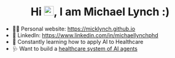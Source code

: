 <h1 align="center">Hi <img src="https://emojis.slackmojis.com/emojis/images/1536351075/4594/blob-wave.gif" width="25"/>, I am Michael Lynch :) </h1>

- 👨‍💻 Personal website: https://micklynch.github.io
- 📎 LinkedIn: https://www.linkedin.com/in/michaellynchphd
- 🌱 Constantly learning how to apply AI to Healthcare
- 🩺 Want to build a [healthcare system of AI agents](https://thacollective.github.io/)
<!--
**micklynch/micklynch** is a ✨ _special_ ✨ repository because its `README.md` (this file) appears on your GitHub profile.

Here are some ideas to get you started:

- 🔭 I’m currently working on ...
- 🌱 I’m currently learning ...
- 👯 I’m looking to collaborate on ...
- 🤔 I’m looking for help with ...
- 💬 Ask me about ...
- 📫 How to reach me: ...
- 😄 Pronouns: ...
- ⚡ Fun fact: ...
-->
